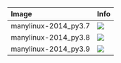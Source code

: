 | Image  | Info |
| :----- | :--- |
| manylinux-2014_py3.7 | [![](https://images.microbadger.com/badges/image/dunecommunity/manylinux-2014_py3.7.svg)](http://microbadger.com/images/dunecommunity/manylinux-2014_py3.7 "manylinux-2014_py3.7 layer") |
| manylinux-2014_py3.8 | [![](https://images.microbadger.com/badges/image/dunecommunity/manylinux-2014_py3.8.svg)](http://microbadger.com/images/dunecommunity/manylinux-2014_py3.8 "manylinux-2014_py3.8 layer") |
| manylinux-2014_py3.9 | [![](https://images.microbadger.com/badges/image/dunecommunity/manylinux-2014_py3.9.svg)](http://microbadger.com/images/dunecommunity/manylinux-2014_py3.9 "manylinux-2014_py3.9 layer") |

